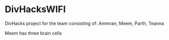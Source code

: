 # DivHacksWIFI
DivHacks project for the team consisting of: Ammran, Meem, Parth, Teanna

Meem has three brain cells
